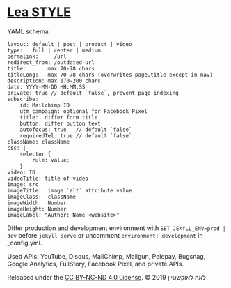 # [Lea STYLE](https://lea.laukstein.com)

YAML schema

    layout: default | post | product | video
    type:   full | center | medium
    permalink:     /url
    redirect_from: /outdated-url
    title:       max 70-78 chars
    titleLong:   max 70-78 chars (overwrites page.title except in nav)
    description: max 170-200 chars
    date: YYYY-MM-DD HH:MM:SS
    private: true // default `false`, prevent page indexing
    subscribe:
        id: Mailchimp ID
        utm_campaign: optional for Facebook Pixel
        title:  differ form title
        button: differ button text
        autofocus: true   // default `false`
        requiredTel: true // default `false`
    className: className
    css: |
        selector {
            rule: value;
        }
    video: ID
    videoTitle: title of video
    image: src
    imageTitle:  image `alt` attribute value
    imageClass:  className
    imageWidth:  Number
    imageHeight: Number
    imageLabel: "Author: Name <website>"

Differ production and development environment with `SET JEKYLL_ENV=prod | dev` before `jekyll serve` or uncomment `environment: development` in _config.yml.

Used APIs: YouTube, Disqus, MailChimp, Mailgun, Pelepay, Bugsnag, Google Analytics, FullStory, Facebook Pixel, and private APIs.

Released under the [CC BY-NC-ND 4.0 License](LICENSE). © 2019 לאה לאוקשטיין
